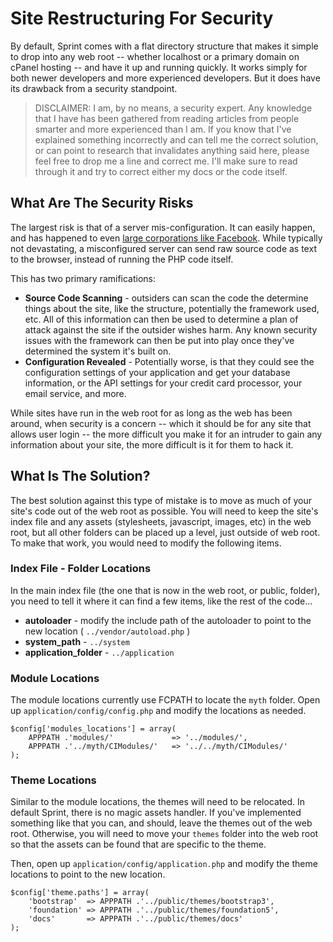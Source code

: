 # Site Restructuring For Security
By default, Sprint comes with a flat directory structure that makes it simple to drop into any web root -- whether localhost or a primary domain on cPanel hosting -- and have it up and running quickly. It works simply for both newer developers and more experienced developers. But it does have its drawback from a security standpoint.

> DISCLAIMER: I am, by no means, a security expert. Any knowledge that I have has been gathered from reading articles from people smarter and more experienced than I am. If you know that I've explained something incorrectly and can tell me the correct solution, or can point to research that invalidates anything said here, please feel free to drop me a line and correct me. I'll make sure to read through it and try to correct either my docs or the code itself. 

## What Are The Security Risks
The largest risk is that of a server mis-configuration. It can easily happen, and has happened to even [large corporations like Facebook](http://blog.eun.org/drizzdo/2007/08/facebook_source_code_exposed.html). While typically not devastating, a misconfigured server can send raw source code as text to the browser, instead of running the PHP code itself. 

This has two primary ramifications: 

- **Source Code Scanning** - outsiders can scan the code the determine things about the site, like the structure, potentially the framework used, etc. All of this information can then be used to determine a plan of attack against the site if the outsider wishes harm. Any known security issues with the framework can then be put into play once they've determined the system it's built on.
- **Configuration Revealed** - Potentially worse, is that they could see the configuration settings of your application and get your database information, or the API settings for your credit card processor, your email service, and more. 

While sites have run in the web root for as long as the web has been around, when security is a concern -- which it should be for any site that allows user login -- the more difficult you make it for an intruder to gain any information about your site, the more difficult is it for them to hack it.

## What Is The Solution?
The best solution against this type of mistake is to move as much of your site's code out of the web root as possible. You will need to keep the site's index file and any assets (stylesheets, javascript, images, etc) in the web root, but all other folders can be placed up a level, just outside of web root. To make that work, you would need to modify the following items.

### Index File - Folder Locations
In the main index file (the one that is now in the web root, or public, folder), you need to tell it where it can find a few items, like the rest of the code...

- **autoloader** - modify the include path of the autoloader to point to the new location ( `../vendor/autoload.php` )
- **system_path** - `../system`
- **application_folder** - `../application`

### Module Locations
The module locations currently use FCPATH to locate the `myth` folder. Open up `application/config/config.php` and modify the locations as needed. 

	$config['modules_locations'] = array(
	    APPPATH .'modules/'             => '../modules/',
    	APPPATH .'../myth/CIModules/'   => '../../myth/CIModules/'
	);

### Theme Locations
Similar to the module locations, the themes will need to be relocated. In default Sprint, there is no magic assets handler. If you've implemented something like that you can, and should, leave the themes out of the web root. Otherwise, you will need to move your `themes` folder into the web root so that the assets can be found that are specific to the theme. 

Then, open up `application/config/application.php` and modify the theme locations to point to the new location.

	$config['theme.paths'] = array(
        'bootstrap'  => APPPATH .'../public/themes/bootstrap3',
        'foundation' => APPPATH .'../public/themes/foundation5',
        'docs'       => APPPATH .'../public/themes/docs'
    );